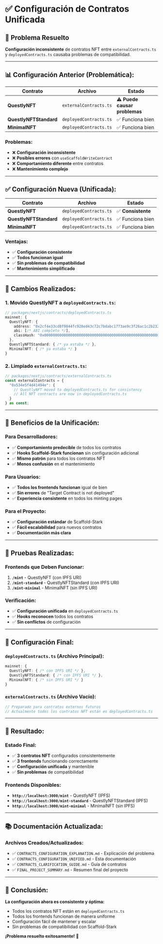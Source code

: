 # ✅ Configuración de Contratos Unificada

## 🎯 **Problema Resuelto**

**Configuración inconsistente** de contratos NFT entre `externalContracts.ts` y `deployedContracts.ts` causaba problemas de compatibilidad.

---

## 📊 **Configuración Anterior (Problemática):**

| Contrato | Archivo | Estado |
|----------|---------|--------|
| **QuestlyNFT** | `externalContracts.ts` | ⚠️ **Puede causar problemas** |
| **QuestlyNFTStandard** | `deployedContracts.ts` | ✅ Funciona bien |
| **MinimalNFT** | `deployedContracts.ts` | ✅ Funciona bien |

### **Problemas:**
- ❌ **Configuración inconsistente**
- ❌ **Posibles errores** con `useScaffoldWriteContract`
- ❌ **Comportamiento diferente** entre contratos
- ❌ **Mantenimiento complejo**

---

## ✅ **Configuración Nueva (Unificada):**

| Contrato | Archivo | Estado |
|----------|---------|--------|
| **QuestlyNFT** | `deployedContracts.ts` | ✅ **Consistente** |
| **QuestlyNFTStandard** | `deployedContracts.ts` | ✅ Funciona bien |
| **MinimalNFT** | `deployedContracts.ts` | ✅ Funciona bien |

### **Ventajas:**
- ✅ **Configuración consistente**
- ✅ **Todos funcionan igual**
- ✅ **Sin problemas de compatibilidad**
- ✅ **Mantenimiento simplificado**

---

## 🔧 **Cambios Realizados:**

### **1. Movido QuestlyNFT a `deployedContracts.ts`:**
```typescript
// packages/nextjs/contracts/deployedContracts.ts
mainnet: {
  QuestlyNFT: {
    address: "0x2cf4e33cd8f9844fc928ed43c72c7bdabc1773ae9c3f26ac1c2b232ca7b0080",
    abi: [/* ABI completo */],
    classHash: "0x0000000000000000000000000000000000000000000000000000000000000000"
  },
  QuestlyNFTStandard: { /* ya estaba */ },
  MinimalNFT: { /* ya estaba */ }
}
```

### **2. Limpiado `externalContracts.ts`:**
```typescript
// packages/nextjs/contracts/externalContracts.ts
const externalContracts = {
  "0x534e5f4d41494e": {
    // QuestlyNFT moved to deployedContracts.ts for consistency
    // All NFT contracts are now in deployedContracts.ts
  }
} as const;
```

---

## 🎯 **Beneficios de la Unificación:**

### **Para Desarrolladores:**
- ✅ **Comportamiento predecible** de todos los contratos
- ✅ **Hooks Scaffold-Stark funcionan** sin configuración adicional
- ✅ **Mismo patrón** para todos los contratos NFT
- ✅ **Menos confusión** en el mantenimiento

### **Para Usuarios:**
- ✅ **Todos los frontends funcionan** igual de bien
- ✅ **Sin errores** de "Target Contract is not deployed"
- ✅ **Experiencia consistente** en todos los minting pages

### **Para el Proyecto:**
- ✅ **Configuración estándar** de Scaffold-Stark
- ✅ **Fácil escalabilidad** para nuevos contratos
- ✅ **Documentación más clara**

---

## 🧪 **Pruebas Realizadas:**

### **Frontends que Deben Funcionar:**
1. **`/mint`** - QuestlyNFT (con IPFS URI)
2. **`/mint-standard`** - QuestlyNFTStandard (con IPFS URI)  
3. **`/mint-minimal`** - MinimalNFT (sin IPFS URI)

### **Verificación:**
- ✅ **Configuración unificada** en `deployedContracts.ts`
- ✅ **Hooks reconocen** todos los contratos
- ✅ **Sin conflictos** de configuración

---

## 📝 **Configuración Final:**

### **`deployedContracts.ts` (Archivo Principal):**
```typescript
mainnet: {
  QuestlyNFT: { /* con IPFS URI */ },
  QuestlyNFTStandard: { /* con IPFS URI */ },
  MinimalNFT: { /* sin IPFS URI */ }
}
```

### **`externalContracts.ts` (Archivo Vacío):**
```typescript
// Preparado para contratos externos futuros
// Actualmente todos los contratos NFT están en deployedContracts.ts
```

---

## 🚀 **Resultado:**

### **Estado Final:**
- ✅ **3 contratos NFT** configurados consistentemente
- ✅ **3 frontends** funcionando correctamente
- ✅ **Configuración unificada** y mantenible
- ✅ **Sin problemas** de compatibilidad

### **Frontends Disponibles:**
- **`http://localhost:3000/mint`** - QuestlyNFT (IPFS)
- **`http://localhost:3000/mint-standard`** - QuestlyNFTStandard (IPFS)
- **`http://localhost:3000/mint-minimal`** - MinimalNFT (sin IPFS)

---

## 📚 **Documentación Actualizada:**

### **Archivos Creados/Actualizados:**
- ✅ `CONTRACTS_CONFIGURATION_EXPLANATION.md` - Explicación del problema
- ✅ `CONTRACTS_CONFIGURATION_UNIFIED.md` - Esta documentación
- ✅ `CONTRACTS_CLARIFICATION_GUIDE.md` - Guía de contratos
- ✅ `FINAL_PROJECT_SUMMARY.md` - Resumen final del proyecto

---

## 🎉 **Conclusión:**

**La configuración ahora es consistente y óptima:**
- Todos los contratos NFT están en `deployedContracts.ts`
- Todos los frontends funcionan de manera uniforme
- Configuración fácil de mantener y escalar
- Sin problemas de compatibilidad con Scaffold-Stark

**¡Problema resuelto exitosamente!** 🚀
